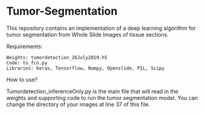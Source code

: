 # Tumor-Segmentation
This repository contains an implementation of a deep learning algorithm for tumor segmentation from Whole Slide Images of tissue sections.

Requirements: 
    
    Weights: tumordetection_26July2019.h5
    Code: to_fcn.py 
    Libraries: Keras, Tensorflow, Numpy, Openslide, PIL, Scipy
    
How to use?

Tumordetection_inferenceOnly.py is the main file that will read in the weights and supporting code to run the tumor segmentation model. You can change the directory of your images at line 37 of this file. 
